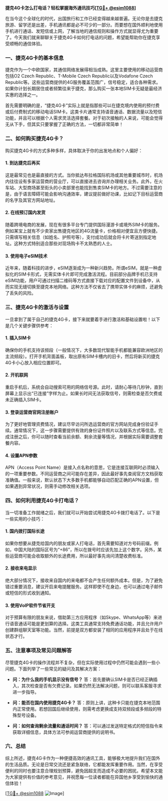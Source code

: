 **捷克4G卡怎么打电话？轻松掌握海外通讯技巧[[TG💪+ @esim1088](https://t.me/s/esim1088)]**

在当今这个全球化的时代，出国旅行和工作已经变得越来越普遍。无论你是去捷克旅游、留学还是出差，手机通讯都是必不可少的一部分。而要想在国外顺利地使用手机进行通话、发短信或上网，了解当地的通信规则和操作方式就显得尤为重要了。今天我们就来聊聊关于捷克4G卡如何打电话的问题，希望能帮助你在捷克享受顺畅的通信体验。

### 一、捷克4G卡的基本信息

捷克作为一个中欧国家，其通信网络发展得相当成熟。这里主要使用的移动运营商包括O2 Czech Republic、T-Mobile Czech Republic以及Vodafone Czech Republic等。这些运营商提供的4G服务覆盖范围广，信号稳定，适合各种需求。如果你计划长期居住或者频繁往来于捷克，那么购买一张本地SIM卡无疑是最经济实惠的选择之一。

首先需要明确的是，“捷克4G卡”实际上就是指那些可以在捷克境内使用的预付费或后付费制式的移动电话SIM卡。这类卡片通常支持语音通话、数据流量以及短信功能，并且可以根据个人需求灵活选择套餐。对于初次接触的人来说，可能会觉得无从下手，但其实只要掌握了正确的方法，一切都非常简单！

### 二、如何购买捷克4G卡？

购买捷克4G卡的方式多种多样，具体取决于你的出发地点和个人偏好：

#### 1. 到达捷克后再买
这是最常见也是最直接的方式。当你抵达布拉格国际机场或其他重要城市时，机场内往往设有多家运营商的营业厅，可以直接进去咨询并办理相关业务。此外，在火车站、大型商场甚至街头的小卖部里也能找到售卖SIM卡的地方。不过需要注意的是，由于语言障碍可能会影响沟通效率，建议提前做好功课，比如记下目标运营商的名字及其官方网站地址。

#### 2. 在线预订国内发货
随着跨境电商的发展，现在有很多平台专门提供国际漫游卡或境外SIM卡的服务。例如某宝上就有不少卖家出售捷克地区的4G流量卡，价格相对便宜且方便快捷。只需填写相关信息（如姓名、护照号等），支付成功后就会将卡片寄送到指定地址。这种方式特别适合那些对现场购卡不太熟悉的人士。

#### 3. 使用电子eSIM技术
近年来，随着科技的进步，eSIM逐渐成为一种新兴趋势。所谓eSIM，就是一种虚拟化的SIM卡形式，无需实体卡片即可完成激活流程。目前部分品牌手机已支持eSIM功能，用户可通过扫描二维码等方式直接下载对应的配置文件到设备中，从而实现无缝切换至捷克本地网络。这种方法不仅省去了携带实体卡的麻烦，还避免了丢失的风险。

### 三、捷克4G卡的激活与设置

一旦拿到了属于自己的捷克4G卡，接下来就要着手进行激活和基础设置啦！以下是几个关键步骤供参考：

#### 1. 插入SIM卡
确保你的手机支持该频段（一般情况下，大多数现代智能手机都能兼容欧洲地区的主流频段）。打开手机背面盖板，取出原有SIM卡槽内的旧卡，然后将新买的捷克4G卡小心放入相应位置即可。

#### 2. 开机联网
重启手机后，系统会自动搜索可用的网络信号源。此时，请耐心等待几秒钟，直到屏幕上显示出“已连接”字样为止。如果长时间无法获取信号，则需检查是否欠费或未正确插入SIM卡。

#### 3. 登录运营商官网注册账户
为了更好地管理资费情况，建议尽早访问所选运营商的官方网站完成身份验证手续。通常情况下，这一步骤需要提供有效的身份证件照片以及联系方式等信息。完成注册之后，你可以随时查看当前余额、剩余流量等情况，并根据实际需要调整套餐内容。

#### 4. 设置APN参数
APN（Access Point Name）是接入点名称的意思，它是连接互联网时必须输入的一项重要参数。不同运营商之间可能存在差异，因此最好事先查阅官方文档获取准确值。一般来说，默认状态下大多数手机都能够自动匹配正确的APN设置，但如果遇到异常状况，则需手动修改相关选项。

### 四、如何利用捷克4G卡打电话？

当一切准备工作就绪之后，我们就可以开始尝试用捷克4G卡拨打电话了。以下是一些实用的小技巧：

#### 1. 国内拨打国际长途
如果你想要从捷克给国内的朋友或家人打电话，首先需要知道对方号码前缀。例如，中国大陆的国际区号为“+86”，所以在拨号时应该先加上这个数字。另外，某些运营商可能会收取额外的长途费用，所以最好事先询问清楚收费标准。

#### 2. 接收来电显示
绝大部分情况下，接收来自国内的来电都不会产生任何额外成本。但是，为了避免错过重要消息，建议开启来电提醒服务。这样即使不在身边，也可以通过电子邮件或短信的形式收到通知。

#### 3. 使用VoIP软件节省开支
对于预算有限的朋友来说，借助第三方应用程序（如Skype、WhatsApp等）来进行语音通话可能是更划算的选择。这类工具通常支持免费通话功能，并且允许用户创建群组聊天室等功能。当然，前提是双方都安装了相同的应用程序并且处于在线状态才行。

### 五、注意事项及常见问题解答

尽管捷克4G卡的操作流程并不复杂，但在实际使用过程中仍然可能会遇到一些小问题。下面列举了一些常见的疑问及其解决方案：

- **问：为什么我的手机显示没有信号？**
  答：首先要确认SIM卡是否已经正确插入，其次检查是否有欠费记录。如果仍然无法解决问题，则可以联系客服寻求进一步指导。

- **问：能否在国内使用捷克4G卡？**
  答：原则上讲，这种卡只能在捷克本地范围内正常使用。若想回国后继续使用，则需考虑更换成支持双频段或多频段的特殊型号设备。

- **问：如何查询剩余流量和通话时间？**
  答：可以通过发送特定格式的短信指令来获取详细信息，具体方法可参阅运营商提供的说明书。

### 六、总结

综上所述，捷克4G卡作为一种便捷高效的通讯工具，能够极大地提升我们在国外的生活品质。无论是日常交流还是紧急联络，它都能发挥重要作用。当然，在享受便利的同时也要注意合理规划预算，避免因超支而造成不必要的困扰。希望本文能为大家提供有价值的参考意见，并祝愿每一位读者都能在异国他乡享受到愉快的通信体验！

[[TG💪+ @esim1088](https://t.me/s/esim1088) ![Image](https://i.postimg.cc/4NQfJmqS/Snipaste-2025-05-13-00-14-12.png)]
